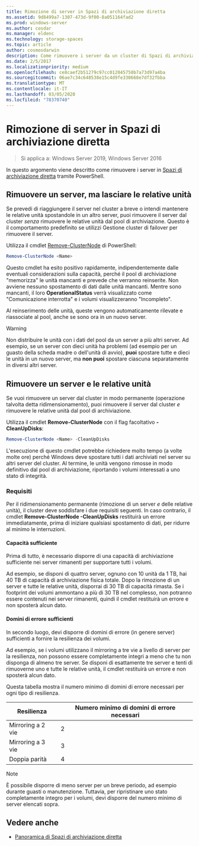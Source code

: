 ```yaml
---
title: Rimozione di server in Spazi di archiviazione diretta
ms.assetid: 9d8499a7-1307-473d-9f00-8a051164fad2
ms.prod: windows-server
ms.author: cosdar
ms.manager: eldenc
ms.technology: storage-spaces
ms.topic: article
author: cosmosdarwin
description: Come rimuovere i server da un cluster di Spazi di archiviazione diretta in Windows Server.
ms.date: 2/5/2017
ms.localizationpriority: medium
ms.openlocfilehash: ce8caef2b51279c97cc012045750b7a73d97a4ba
ms.sourcegitcommit: 06ae7c34c648538e15c4d9fe330668e7df32fbba
ms.translationtype: MT
ms.contentlocale: it-IT
ms.lasthandoff: 03/05/2020
ms.locfileid: "78370740"
---
```

# <a name="removing-servers-in-storage-spaces-direct"></a>Rimozione di server in Spazi di archiviazione diretta

>Si applica a: Windows Server 2019, Windows Server 2016

In questo argomento viene descritto come rimuovere i server in [Spazi di archiviazione diretta](storage-spaces-direct-overview.md) tramite PowerShell.

## <a name="remove-a-server-but-leave-its-drives"></a>Rimuovere un server, ma lasciare le relative unità

Se prevedi di riaggiungere il server nel cluster a breve o intendi mantenere le relative unità spostandole in un altro server, puoi rimuovere il server dal cluster *senza* rimuovere le relative unità dal pool di archiviazione. Questo è il comportamento predefinito se utilizzi Gestione cluster di failover per rimuovere il server.

Utilizza il cmdlet [Remove-ClusterNode](https://technet.microsoft.com/library/hh847251.aspx) di PowerShell:

```PowerShell
Remove-ClusterNode <Name>
```

Questo cmdlet ha esito positivo rapidamente, indipendentemente dalle eventuali considerazioni sulla capacità, perché il pool di archiviazione "memorizza" le unità mancanti e prevede che verranno reinserite. Non avviene nessuno spostamento di dati dalle unità mancanti. Mentre sono mancanti, il loro **OperationalStatus** verrà visualizzato come "Comunicazione interrotta" e i volumi visualizzeranno "Incompleto".

Al reinserimento delle unità, queste vengono automaticamente rilevate e riassociate al pool, anche se sono ora in un nuovo server.

   >[!WARNING]
   > Non distribuire le unità con i dati del pool da un server a più altri server. Ad esempio, se un server con dieci unità ha problemi (ad esempio per un guasto della scheda madre o dell'unità di avvio), **puoi** spostare tutte e dieci le unità in un nuovo server, ma **non puoi** spostare ciascuna separatamente in diversi altri server.

## <a name="remove-a-server-and-its-drives"></a>Rimuovere un server e le relative unità

Se vuoi rimuovere un server dal cluster in modo permanente (operazione talvolta detta ridimensionamento), puoi rimuovere il server dal cluster *e* rimuovere le relative unità dal pool di archiviazione.

Utilizza il cmdlet **Remove-ClusterNode** con il flag facoltativo **- CleanUpDisks**:

```PowerShell
Remove-ClusterNode <Name> -CleanUpDisks
```

L'esecuzione di questo cmdlet potrebbe richiedere molto tempo (a volte molte ore) perché Windows deve spostare tutti i dati archiviati nel server su altri server del cluster. Al termine, le unità vengono rimosse in modo definitivo dal pool di archiviazione, riportando i volumi interessati a uno stato di integrità.

### <a name="requirements"></a>Requisiti

Per il ridimensionamento permanente (rimozione di un server *e* delle relative unità), il cluster deve soddisfare i due requisiti seguenti. In caso contrario, il cmdlet **Remove-ClusterNode -CleanUpDisks** restituirà un errore immediatamente, prima di iniziare qualsiasi spostamento di dati, per ridurre al minimo le interruzioni.

#### <a name="enough-capacity"></a>Capacità sufficiente

Prima di tutto, è necessario disporre di una capacità di archiviazione sufficiente nei server rimanenti per supportare tutti i volumi.

Ad esempio, se disponi di quattro server, ognuno con 10 unità da 1 TB, hai 40 TB di capacità di archiviazione fisica totale. Dopo la rimozione di un server e tutte le relative unità, disporrai di 30 TB di capacità rimasta. Se i footprint dei volumi ammontano a più di 30 TB nel complesso, non potranno essere contenuti nei server rimanenti, quindi il cmdlet restituirà un errore e non sposterà alcun dato.

#### <a name="enough-fault-domains"></a>Domini di errore sufficienti

In secondo luogo, devi disporre di domini di errore (in genere server) sufficienti a fornire la resilienza dei volumi.

Ad esempio, se i volumi utilizzano il mirroring a tre vie a livello di server per la resilienza, non possono essere completamente integri a meno che tu non disponga di almeno tre server. Se disponi di esattamente tre server e tenti di rimuoverne uno e tutte le relative unità, il cmdlet restituirà un errore e non sposterà alcun dato.

Questa tabella mostra il numero minimo di domini di errore necessari per ogni tipo di resilienza.

|    Resilienza          |    Numero minimo di domini di errore necessari   |
|------------------------|-------------------------------------|
|    Mirroring a 2 vie      |    2                                |
|    Mirroring a 3 vie    |    3                                |
|    Doppia parità         |    4                                |

   >[!NOTE]
   > È possibile disporre di meno server per un breve periodo, ad esempio durante guasti o manutenzione. Tuttavia, per ripristinare uno stato completamente integro per i volumi, devi disporre del numero minimo di server elencati sopra.

## <a name="see-also"></a>Vedere anche

- [Panoramica di Spazi di archiviazione diretta](storage-spaces-direct-overview.md)
